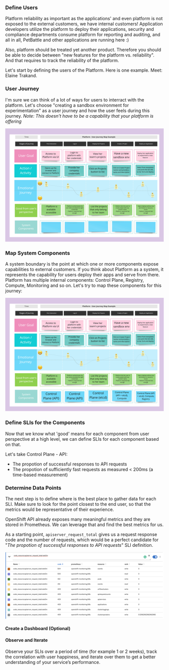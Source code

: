 ### Define Users
Platform reliability as important as the applications' and even platform is not exposed to the external customers, we have internal customers! Application developers utilize the platform
to deploy their applications, security and compliance departments consume platform for reporting and auditing, and all in all, PetBattle and other applications are running here :)

Also, platform should be treated yet another product. Therefore you should be able to decide between "new features for the platform vs. reliability". And that requires to track the reliability of the platform.

Let's start by defining the users of the Platform. Here is one example. Meet: Elaine Trakand.

### User Journey
I'm sure we can think of a lot of ways for users to interract with the platform. Let's choose "creating a sandbox environment for experimentation" as a user journey and how the user feels during this journey. 
_Note: This doesn't have to be a capability that your platform is offering_

![user-journey-platform](images/user-journey-platform.jpg)
### Map System Components
A system boundary is the point at which one or more components expose capabilities to external customers. If you think about Platform as a system, it represents the capability for users deploy their apps and serve from there. Platform has multiple internal components: Control Plane, Registry, Compute, Monitoring and so on. Let's try to map these components for this journey:

![user-journey-platform-map](images/user-journey-platform-map.jpg)
### Define SLIs for the Components
Now that we know what 'good' means for each component from user perspective at a high level, we can define SLIs for each component based on that.

Let's take Control Plane - API:
- The propotion of successful responses to API requests
- The propotion of sufficiently fast requests as measured < 200ms (a time-based measurement)
### Determine Data Points
The next step is to define where is the best place to gather data for each SLI. Make sure to look for the point closest to the end user, so that the metrics would be representative of their experience. 

OpenShift API already exposes many meaningful metrics and they are stored in Prometheus. We can leverage that and find the best metrics for us.

As a starting point, `apiserver_request_total` gives us a request response code and the number of requests, which would be a perfect candidate for "_The propotion of successful responses to API requests_" SLI definition.

![platform-example-metrics](images/platform-example-metrics.png)
#### Create a Dashboard (Optional)

#### Observe and Iterate
Observe your SLIs over a period of time (for example 1 or 2 weeks), track the correlation with user happiness, and iterate over them to get a better understanding of your service’s performance.
